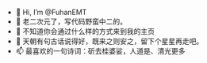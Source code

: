 - 👋 Hi, I’m @FuhanEMT
- 👀 老二次元了，写代码野蛮中二的。
- 🌱 不知道你会通过什么样的方式来到我的主页
- 💞️ 天朝有句古话说得好，既来之则安之，留下个星星再走吧。
- 📫 最喜欢的一句诗词：斫去桂婆娑，人道是、清光更多

<!---
FuhanEMT/FuhanEMT is a ✨ special ✨ repository because its `README.md` (this file) appears on your GitHub profile.
You can click the Preview link to take a look at your changes.
--->
